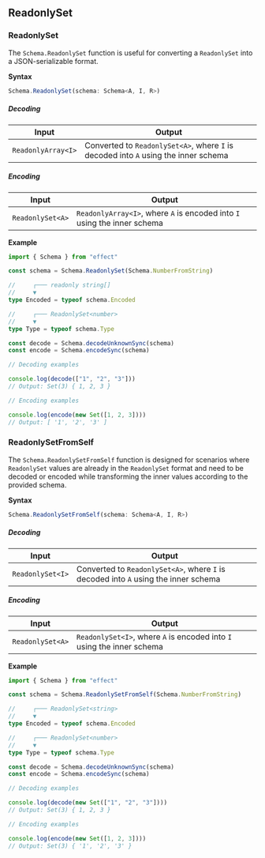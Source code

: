 ## ReadonlySet

### ReadonlySet

The `Schema.ReadonlySet` function is useful for converting a `ReadonlySet` into a JSON-serializable format.

**Syntax**

```ts showLineNumbers=false
Schema.ReadonlySet(schema: Schema<A, I, R>)
```

##### Decoding

| Input              | Output                                                                              |
| ------------------ | ----------------------------------------------------------------------------------- |
| `ReadonlyArray<I>` | Converted to `ReadonlySet<A>`, where `I` is decoded into `A` using the inner schema |

##### Encoding

| Input            | Output                                                                   |
| ---------------- | ------------------------------------------------------------------------ |
| `ReadonlySet<A>` | `ReadonlyArray<I>`, where `A` is encoded into `I` using the inner schema |

**Example**

```ts twoslash
import { Schema } from "effect"

const schema = Schema.ReadonlySet(Schema.NumberFromString)

//     ┌─── readonly string[]
//     ▼
type Encoded = typeof schema.Encoded

//     ┌─── ReadonlySet<number>
//     ▼
type Type = typeof schema.Type

const decode = Schema.decodeUnknownSync(schema)
const encode = Schema.encodeSync(schema)

// Decoding examples

console.log(decode(["1", "2", "3"]))
// Output: Set(3) { 1, 2, 3 }

// Encoding examples

console.log(encode(new Set([1, 2, 3])))
// Output: [ '1', '2', '3' ]
```

### ReadonlySetFromSelf

The `Schema.ReadonlySetFromSelf` function is designed for scenarios where `ReadonlySet` values are already in the `ReadonlySet` format and need to be decoded or encoded while transforming the inner values according to the provided schema.

**Syntax**

```ts showLineNumbers=false
Schema.ReadonlySetFromSelf(schema: Schema<A, I, R>)
```

##### Decoding

| Input            | Output                                                                              |
| ---------------- | ----------------------------------------------------------------------------------- |
| `ReadonlySet<I>` | Converted to `ReadonlySet<A>`, where `I` is decoded into `A` using the inner schema |

##### Encoding

| Input            | Output                                                                 |
| ---------------- | ---------------------------------------------------------------------- |
| `ReadonlySet<A>` | `ReadonlySet<I>`, where `A` is encoded into `I` using the inner schema |

**Example**

```ts twoslash
import { Schema } from "effect"

const schema = Schema.ReadonlySetFromSelf(Schema.NumberFromString)

//     ┌─── ReadonlySet<string>
//     ▼
type Encoded = typeof schema.Encoded

//     ┌─── ReadonlySet<number>
//     ▼
type Type = typeof schema.Type

const decode = Schema.decodeUnknownSync(schema)
const encode = Schema.encodeSync(schema)

// Decoding examples

console.log(decode(new Set(["1", "2", "3"])))
// Output: Set(3) { 1, 2, 3 }

// Encoding examples

console.log(encode(new Set([1, 2, 3])))
// Output: Set(3) { '1', '2', '3' }
```
